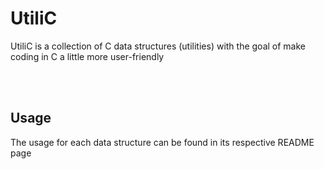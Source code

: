 <h1> UtiliC </h1>
<p> UtiliC is a collection of C data structures (utilities) with the goal of make coding in C a little more user-friendly</p>
</br></br>

<h2> Usage </h2>
<p> The usage for each data structure can be found in its respective README page </p>
